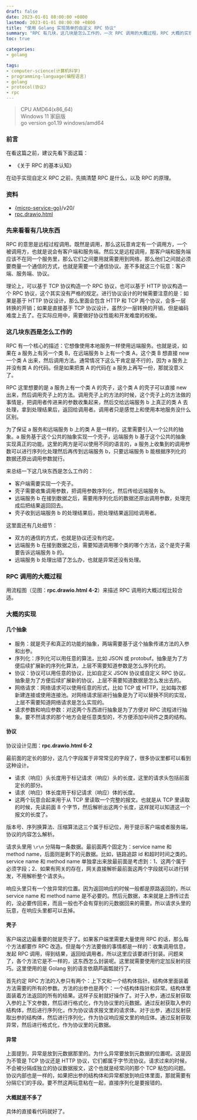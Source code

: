 ```yaml
---
draft: false
date: 2023-01-01 08:00:00 +0800
lastmod: 2023-01-01 08:00:00 +0800
title: "使用 Golang 实现简单的自定义 RPC 协议"
summary: "RPC 有几块，这几块是怎么工作的，一次 RPC 调用的大概过程，RPC 大概的实现思路"
toc: true

categories:
- golang

tags:
- computer-science(计算机科学)
- programming-language(编程语言)
- golang
- protocol(协议)
- rpc
---
```


> CPU AMD64(x86_64)<br/>
> Windows 11 家庭版<br/>
> go version go1.19 windows/amd64

### 前言

在看这篇之前，建议先看下面这篇：

- 《关于 RPC 的基本认知》

在动手实现自定义 RPC 之前，先搞清楚 RPC 是什么，以及 RPC 的原理。

### 资料

- [{micro-service-go}](https://github.com/KelipuTe/micro-service-go)/v20/
- <a href="/drawio/computer-science/protocol/rpc.drawio.html">rpc.drawio.html</a>

### 先来看看有几块东西

RPC 的意思是远程过程调用。既然是调用，那么这玩意肯定有一个调用方，一个被调用方，也就是说会有客户端和服务端。然后又是远程调用，那客户端和服务端应该不在同一个服务里，那么它们之间要用就需要用到网络，那么他们之间就必须要商量一个通信的方式，也就是需要一个通信协议。差不多就这三个玩意：客户端、服务端、协议。

理论上，可以基于 TCP 协议构造一个 RPC 协议，也可以基于 HTTP 协议构造一个 RPC 协议，这个其实没有严格的规定。进行协议设计的时候需要注意的是：如果是基于 HTTP 协议设计，那么里面会包含 HTTP 和 TCP 两个协议，会多一层转换的开销；如果是直接基于 TCP 协议设计，虽然少一层转换的开销，但是编码难度上去了。在实际应用中，需要做好协议性能和开发难度的权衡。

### 这几块东西是怎么工作的

RPC 有一个核心的描述：它想像使用本地服务一样使用远端服务。也就是说，如果在 a 服务上有另一个类 B，在远端服务 b 上有一个类 A，这个类 B 想直接 new 一个类 A 出来，然后调用方法。通常情况下这么干肯定是不行的，因为 a 服务上并没有类 A 的代码。但是如果把类 A 的代码在 a 服务上再写一份，那就没意义了。

RPC 这里想要的是 a 服务上有一个类 A 的壳子，这个类 A 的壳子可以直接 new 出来，然后调用壳子上的方法。调用壳子上的方法的时候，这个壳子上的方法做的事情是，把调用者传进来的参数收集起来，然后交给远端服务 b 上真正的类 A 去处理，拿到处理结果后，返回给调用者。调用者只是感觉上和使用本地服务没什么区别。

为了保证 a 服务和远端服务 b 上的类 A 是一样的，这里需要引入一个公共的抽象。a 服务基于这个公共的抽象实现一个壳子，远端服务 b 基于这个公共的抽象实现真正的功能。这里的两方是可以使用不同的语言的，a 服务上收集到的调用参数可以进行序列化处理然后再传到远端服务 b，只要远端服务 b 能根据序列化的数据还原出调用参数就行。

来总结一下这几块东西是怎么工作的：

- 客户端需要实现一个壳子。
- 壳子需要收集调用参数，把调用参数序列化，然后传给远端服务 b。
- 远端服务 b 在接到数据之后，需要用序列化后的数据还原出调用参数，处理完成后把结果返回回去。
- 壳子收到远端服务 b 的处理结果后，把处理结果返回给调用者。

这里面还有几处细节：

- 双方的通信的方式，也就是协议还没有约定。
- 远端服务 b 在接到数据之后，需要知道调用哪个类的哪个方法，这个是壳子需要告诉远端服务 b 的。
- 远端服务 b 处理出错了怎么办，也就是异常还没有处理。

### RPC 调用的大概过程

用流程图（见图：**rpc.drawio.html 4-2**）来描述 RPC 调用的大概过程比较合适。

### 大概的实现

#### 几个抽象

- 服务：就是壳子和真正的功能的抽象，两端需要基于这个抽象传递方法的入参和出参。
- 序列化：序列化可以用任意的算法，比如 JSON 或 protobuf。抽象是为了方便后续扩展新的序列化算法，上层不需要知道参数是怎么序列化的。
- 协议：协议可以用任意的协议，比如自定义 JSON 协议或自定义 RPC 协议。抽象是为了方便后续扩展新的协议，上层不需要知道数据是怎么发出去的。
- 网络请求：网络请求可以使用任意的形式，比如 TCP 或 HTTP，比如每次都新建连接或使用连接池。对网络请求层进行抽象是为了可以替换不同的实现，上层不需要知道网络请求是怎么实现的。
- 请求参数和响应参数：对这两个东西进行抽象是为了方便对 RPC 流程进行抽象。要不然请求的那个地方会是任意类型的，不方便添加中间件之类的结构。

#### 协议

协议设计见图：**rpc.drawio.html 6-2**

最前面的定长的部分，这几个字段属于非常常见的字段了，很多协议里都可以看到这种设计。

- 请求（响应）头长度用于标记请求（响应）头的长度，这里的请求头包括前面定长的部分。
- 请求（响应）体长度用于标记请求（响应）体的长度。
- 这两个玩意合起来用于从 TCP 里读取一个完整的报文。也就是从 TCP 里读取的时候，先读前面 8 个字节，然后解析出这两个长度，这样就可以知道这一个报文的长度了。

版本号、序列换算法、压缩算法这三个属于标记位，用于提示客户端或者服务端，协议的内容怎么解析。

请求头里用 `\r\n` 分隔每一条数据。最前面两个固定为：service name 和 method name，后面则是剩下的元数据。比如，链路追踪 id 和超时时间之类的。service name 和 method name 单独拿出来放最前面是考虑到：1、这两个属于必须字段；2、如果有网关的存在，网关直接解析最前面这两个字段就可以进行转发，不用解析整个请求头。

响应头里只有一个放异常的位置。因为返回响应的时候一般都是原路返回的，所以 service name 和 method name 是不必要的。然后元数据，本来就是上游传过去的，没必要传回来，而且一般也不会有穿别的元数据回来的需要。所以请求头里的玩意，在响应头里都可以去掉。

#### 壳子

客户端这边最重要的就是壳子了。如果客户端里需要大量使用 RPC 的话，那么每个方法都要作 RPC 改造。但是每个方法要做的事情都是一样的：收集调用信息，发起 RPC 调用，得到结果，返回给调用者。所以这里应该要进行封装。问题来了，各个方法它是不一样的，这东西怎么封装呢。这里就需要使用约定加反射的技巧。这里使用的是 Golang 别的语言依葫芦画瓢就行了。

首先约定 RPC 方法的入参只有两个：上下文和一个结构体指针。结构体里面装着方法需要的所有的参数。方法的出参也是两个：一个结构体指针和异常。结构体里面装着方法返回的所有的结果。这样子反射就好操作了。对于入参，通过反射获取入参的上下文参数，然后进行格式化，作为协议里的元数据。通过反射获取入参的结构体，然后进行序列化，作为协议请求报文里的请求体。对于出参，通过反射获取出参的结构体，然后进行序列化，作为协议响应报文里的响应体。通过反射获取异常，然后进行格式化，作为协议里的元数据。

#### 异常

上面提到，异常是放到元数据那里的。为什么异常要放到元数据的位置呢。这是因为不管是 TCP 协议还是 HTTP 协议，它们都属于字节流协议。请求过来的时候，不会被分隔成独立的协议数据报文，这个也就是经常问的那个 TCP 粘包的问题。协议内部也是一样的，如果把出参的结构体和异常都放到响应体里面，那就需要有分隔它们的手段。要不然这两玩意粘在一起，直接序列化是要报错的。

#### 大概就差不多了

具体的直接看代码就好了。
